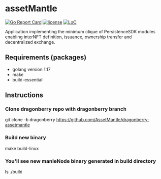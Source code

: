 # assetMantle

[![Go Report Card](https://goreportcard.com/badge/github.com/persistenceOne/assetMantle)](https://goreportcard.com/report/github.com/persistenceOne/assetMantle)
[![license](https://img.shields.io/github/license/persistenceOne/assetMantle.svg)](https://github.com/persistenceOne/assetMantle/blob/master/LICENSE)
[![LoC](https://tokei.rs/b1/github/persistenceOne/assetMantle)](https://github.com/persistenceOne/assetMantle)

Application implementing the minimum clique of PersistenceSDK modules enabling interNFT definition, issuance, ownership
transfer and decentralized exchange.


## Requirements (packages)
- golang version 1.17
- make
- build-essential

## Instructions

### Clone dragonberry repo with dragonberry branch
git clone -b dragonberry https://github.com/AssetMantle/dragonberry-assetmantle
### Build new binary 
make build-linux
### You'll see new manleNode binary generated in build directory
ls ./build
